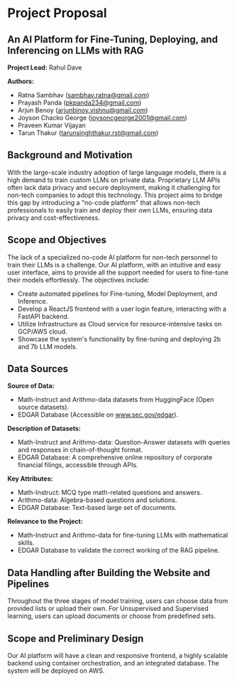 # Project Proposal

## An AI Platform for Fine-Tuning, Deploying, and Inferencing on LLMs with RAG

**Project Lead:** Rahul Dave

**Authors:**
- Ratna Sambhav (sambhav.ratna@gmail.com)
- Prayash Panda (pkpanda234@gmail.com)
- Arjun Benoy (arjunbinoy.vishnu@gmail.com)
- Joyson Chacko George (joysoncgeorge2001@gmail.com)
- Praveen Kumar Vijayan
- Tarun Thakur (tarunsinghthakur.rst@gmail.com)

## Background and Motivation

With the large-scale industry adoption of large language models, there is a high demand to train custom LLMs on private data. Proprietary LLM APIs often lack data privacy and secure deployment, making it challenging for non-tech companies to adopt this technology. This project aims to bridge this gap by introducing a "no-code platform" that allows non-tech professionals to easily train and deploy their own LLMs, ensuring data privacy and cost-effectiveness.

## Scope and Objectives

The lack of a specialized no-code AI platform for non-tech personnel to train their LLMs is a challenge. Our AI platform, with an intuitive and easy user interface, aims to provide all the support needed for users to fine-tune their models effortlessly. The objectives include:

- Create automated pipelines for Fine-tuning, Model Deployment, and Inference.
- Develop a ReactJS frontend with a user login feature, interacting with a FastAPI backend.
- Utilize Infrastructure as Cloud service for resource-intensive tasks on GCP/AWS cloud.
- Showcase the system's functionality by fine-tuning and deploying 2b and 7b LLM models.

## Data Sources

**Source of Data:**
- Math-Instruct and Arithmo-data datasets from HuggingFace (Open source datasets).
- EDGAR Database (Accessible on www.sec.gov/edgar).

**Description of Datasets:**
- Math-Instruct and Arithmo-data: Question-Answer datasets with queries and responses in chain-of-thought format.
- EDGAR Database: A comprehensive online repository of corporate financial filings, accessible through APIs.

**Key Attributes:**
- Math-Instruct: MCQ type math-related questions and answers.
- Arithmo-data: Algebra-based questions and solutions.
- EDGAR Database: Text-based large set of documents.

**Relevance to the Project:**
- Math-Instruct and Arithmo-data for fine-tuning LLMs with mathematical skills.
- EDGAR Database to validate the correct working of the RAG pipeline.

## Data Handling after Building the Website and Pipelines

Throughout the three stages of model training, users can choose data from provided lists or upload their own. For Unsupervised and Supervised learning, users can upload documents or choose from predefined sets.

## Scope and Preliminary Design

Our AI platform will have a clean and responsive frontend, a highly scalable backend using container orchestration, and an integrated database. The system will be deployed on AWS.

